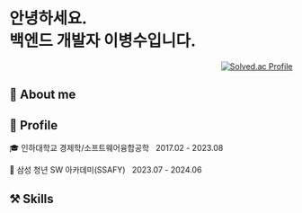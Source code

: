 # 안녕하세요. <br> 백엔드 개발자 이병수입니다.
<div style="text-align: right">
<a href="https://solved.ac/lbsoo1021/">
    <img src="http://mazassumnida.wtf/api/v2/generate_badge?boj=lbsoo1021" alt="Solved.ac Profile">
</a>
</div>


## 💫 About me


## 🔎 Profile
🎓 인하대학교 경제학/소프트웨어융합공학 &nbsp; 2017.02 - 2023.08

📖 삼성 청년 SW 아카데미(SSAFY) &nbsp; 2023.07 - 2024.06

## ⚒️ Skills



<!--
**diarlee/diarlee** is a ✨ _special_ ✨ repository because its `README.md` (this file) appears on your GitHub profile.

Here are some ideas to get you started:

- 🔭 I’m currently working on ...
- 🌱 I’m currently learning ...
- 👯 I’m looking to collaborate on ...
- 🤔 I’m looking for help with ...
- 💬 Ask me about ...
- 📫 How to reach me: ...
- 😄 Pronouns: ...
- ⚡ Fun fact: ...
-->
